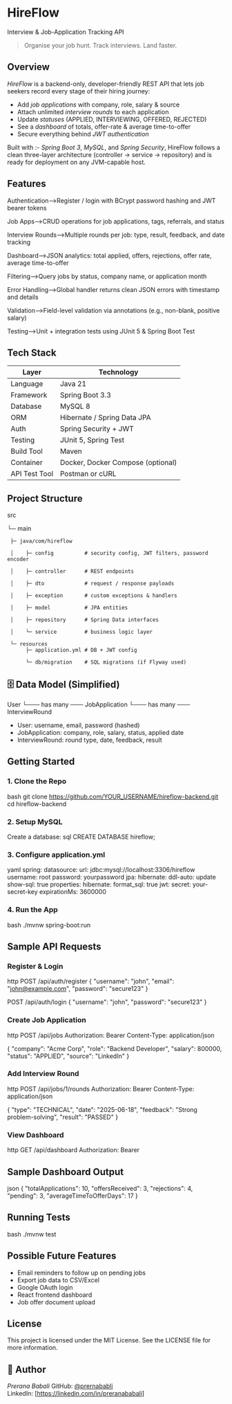 # HireFlow  
Interview & Job-Application Tracking API

> Organise your job hunt. Track interviews. Land faster.


## Overview
*HireFlow* is a backend-only, developer-friendly REST API that lets job seekers record every stage of their hiring journey:
* Add *job applications* with company, role, salary & source  
* Attach unlimited *interview rounds* to each application  
* Update *statuses* (APPLIED, INTERVIEWING, OFFERED, REJECTED)  
* See a *dashboard* of totals, offer-rate & average time-to-offer  
* Secure everything behind *JWT authentication*

Built with  :- *Spring Boot 3*, *MySQL*, and *Spring Security*, HireFlow follows a clean three-layer architecture (controller → service → repository) and is ready for deployment on any JVM-capable host.



## Features

 Authentication-->Register / login with BCrypt password hashing and JWT bearer tokens                 

 Job Apps-->CRUD operations for job applications, tags, referrals, and status                   

 Interview Rounds-->Multiple rounds per job: type, result, feedback, and date tracking                  

 Dashboard-->JSON analytics: total applied, offers, rejections, offer rate, average time-to-offer

 Filtering-->Query jobs by status, company name, or application month                            

 Error Handling-->Global handler returns clean JSON errors with timestamp and details                 

 Validation-->Field-level validation via annotations (e.g., non-blank, positive salary)           

 Testing-->Unit + integration tests using JUnit 5 & Spring Boot Test                           




## Tech Stack

| Layer          | Technology                     |
|----------------|---------------------------------|
| Language       | Java 21                         |
| Framework      | Spring Boot 3.3                 |
| Database       | MySQL 8                         |
| ORM            | Hibernate / Spring Data JPA     |
| Auth           | Spring Security + JWT           |
| Testing        | JUnit 5, Spring Test            |
| Build Tool     | Maven                           |
| Container      | Docker, Docker Compose (optional) |
| API Test Tool  | Postman or cURL                 |


##  Project Structure


src

 └─ main
 
     ├─ java/com/hireflow
     
     │    ├─ config          # security config, JWT filters, password encoder
     
     │    ├─ controller      # REST endpoints
     
     │    ├─ dto             # request / response payloads
     
     │    ├─ exception       # custom exceptions & handlers
     
     │    ├─ model           # JPA entities
     
     │    ├─ repository      # Spring Data interfaces
     
     │    └─ service         # business logic layer
     
     └─ resources
          ├─ application.yml # DB + JWT config
          
          └─ db/migration    # SQL migrations (if Flyway used)


## 🗄 Data Model (Simplified)

User
 └─── has many ─── JobApplication
                        └─── has many ─── InterviewRound

- User: username, email, password (hashed)
- JobApplication: company, role, salary, status, applied date
- InterviewRound: round type, date, feedback, result



## Getting Started

### 1. Clone the Repo
bash
git clone https://github.com/YOUR_USERNAME/hireflow-backend.git
cd hireflow-backend


### 2. Setup MySQL
Create a database:
sql
CREATE DATABASE hireflow;


### 3. Configure application.yml
yaml
spring:
  datasource:
    url: jdbc:mysql://localhost:3306/hireflow
    username: root
    password: yourpassword
  jpa:
    hibernate:
      ddl-auto: update
    show-sql: true
    properties:
      hibernate:
        format_sql: true
jwt:
  secret: your-secret-key
  expirationMs: 3600000


### 4. Run the App
bash
./mvnw spring-boot:run


##  Sample API Requests

###  Register & Login
http
POST /api/auth/register
{
  "username": "john",
  "email": "john@example.com",
  "password": "secure123"
}

POST /api/auth/login
{
  "username": "john",
  "password": "secure123"
}


###  Create Job Application
http
POST /api/jobs
Authorization: Bearer <token>
Content-Type: application/json

{
  "company": "Acme Corp",
  "role": "Backend Developer",
  "salary": 800000,
  "status": "APPLIED",
  "source": "LinkedIn"
}


###  Add Interview Round
http
POST /api/jobs/1/rounds
Authorization: Bearer <token>
Content-Type: application/json

{
  "type": "TECHNICAL",
  "date": "2025-06-18",
  "feedback": "Strong problem-solving",
  "result": "PASSED"
}


###  View Dashboard
http
GET /api/dashboard
Authorization: Bearer <token>




##  Sample Dashboard Output
json
{
  "totalApplications": 10,
  "offersReceived": 3,
  "rejections": 4,
  "pending": 3,
  "averageTimeToOfferDays": 17
}


##  Running Tests
bash
./mvnw test


##  Possible Future Features
- Email reminders to follow up on pending jobs  
- Export job data to CSV/Excel  
- Google OAuth login  
- React frontend dashboard  
- Job offer document upload


##  License
This project is licensed under the MIT License. See the LICENSE file for more information.


## 👤 Author
*Prerana Babali* 
GitHub: [@prernababli](https://github.com/prernababli)  
LinkedIn: [https://linkedin.com/in/preranababali]

